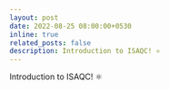 ```yaml
---
layout: post
date: 2022-08-25 08:00:00+0530
inline: true
related_posts: false
description: Introduction to ISAQC! ⚛️
---
```


Introduction to ISAQC! ⚛️
